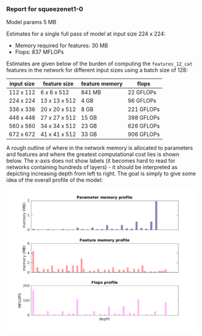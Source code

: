 ### Report for squeezenet1-0
Model params 5 MB 

Estimates for a single full pass of model at input size 224 x 224: 

* Memory required for features: 30 MB 
* Flops: 837 MFLOPs 

Estimates are given below of the burden of computing the `features_12_cat` features in the network for different input sizes using a batch size of 128: 

| input size | feature size | feature memory | flops | 
|------------|--------------|----------------|-------| 
| 112 x 112 | 6 x 6 x 512 | 841 MB | 22 GFLOPs |
| 224 x 224 | 13 x 13 x 512 | 4 GB | 96 GFLOPs |
| 336 x 336 | 20 x 20 x 512 | 8 GB | 221 GFLOPs |
| 448 x 448 | 27 x 27 x 512 | 15 GB | 398 GFLOPs |
| 560 x 560 | 34 x 34 x 512 | 23 GB | 626 GFLOPs |
| 672 x 672 | 41 x 41 x 512 | 33 GB | 906 GFLOPs |

A rough outline of where in the network memory is allocated to parameters and features and where the greatest computational cost lies is shown below.  The x-axis does not show labels (it becomes hard to read for networks containing hundreds of layers) - it should be interpreted as depicting increasing depth from left to right.  The goal is simply to give some idea of the overall profile of the model: 

![squeezenet1-0 profile](figs/squeezenet1-0.png)
